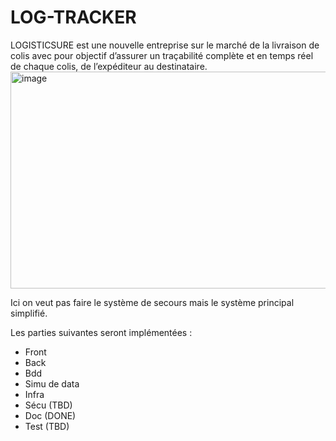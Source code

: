 # LOG-TRACKER
LOGISTICSURE est une nouvelle entreprise sur le marché de la livraison de colis avec pour objectif  d’assurer un traçabilité complète et en temps réel de chaque colis, de l’expéditeur au destinataire.
<img width="714" height="347" alt="image" src="https://github.com/user-attachments/assets/bd0a1074-4f4a-447e-b775-0a2fa2a7072f" />


Ici on veut pas faire le système de secours mais le système principal simplifié.

Les parties suivantes seront implémentées :
- Front
- Back
- Bdd
- Simu de data
- Infra
- Sécu (TBD)
- Doc (DONE)
- Test (TBD)
